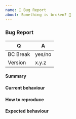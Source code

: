 ```yaml
---
name: 🐞 Bug Report
about: Something is broken? 🔨
---
```


### Bug Report

<!-- Fill in the relevant information below to help triage your issue. -->

|    Q        |   A
|------------ | ------
| BC Break    | yes/no
| Version     | x.y.z

#### Summary

<!-- Provide a summary describing the problem you are experiencing. -->

#### Current behaviour

<!-- What is the current (buggy) behaviour? -->

#### How to reproduce

<!--
Provide steps to reproduce the bug.
If possible, also add a code snippet with relevant configuration, driver/platform information, SQL queries, etc.
Adding a failing Unit or Functional Test would help us a lot - you can submit one in a Pull Request separately, referencing this bug report.
-->

#### Expected behaviour

<!-- What was the expected (correct) behaviour? -->

